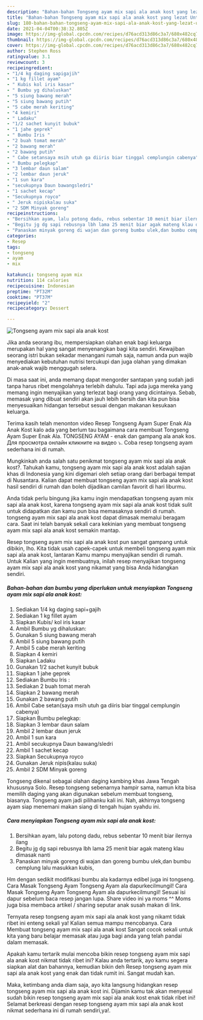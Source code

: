 ```yaml
---
description: "Bahan-bahan Tongseng ayam mix sapi ala anak kost yang lezat Untuk Jualan"
title: "Bahan-bahan Tongseng ayam mix sapi ala anak kost yang lezat Untuk Jualan"
slug: 180-bahan-bahan-tongseng-ayam-mix-sapi-ala-anak-kost-yang-lezat-untuk-jualan
date: 2021-04-04T00:38:32.805Z
image: https://img-global.cpcdn.com/recipes/d76acd313d86c3a7/680x482cq70/tongseng-ayam-mix-sapi-ala-anak-kost-foto-resep-utama.jpg
thumbnail: https://img-global.cpcdn.com/recipes/d76acd313d86c3a7/680x482cq70/tongseng-ayam-mix-sapi-ala-anak-kost-foto-resep-utama.jpg
cover: https://img-global.cpcdn.com/recipes/d76acd313d86c3a7/680x482cq70/tongseng-ayam-mix-sapi-ala-anak-kost-foto-resep-utama.jpg
author: Stephen Ross
ratingvalue: 3.1
reviewcount: 3
recipeingredient:
- "1/4 kg daging sapigajih"
- "1 kg fillet ayam"
- " Kubis kol iris kasar"
- " Bumbu yg dihaluskan"
- "5 siung bawang merah"
- "5 siung bawang putih"
- "5 cabe merah keriting"
- "4 kemiri"
- " Ladaku"
- "1/2 sachet kunyit bubuk"
- "1 jahe geprek"
- " Bumbu Iris "
- "2 buah tomat merah"
- "2 bawang merah"
- "2 bawang putih"
- " Cabe setansaya msih utuh ga diiris biar tinggal cemplungin cabenya"
- " Bumbu pelegkap"
- "3 lembar daun salam"
- "2 lembar daun jeruk"
- "1 sun kara"
- "secukupnya Daun bawangsledri"
- "1 sachet kecap"
- "Secukupnya royco"
- " Jeruk nipiskalau suka"
- "2 SDM Minyak goreng"
recipeinstructions:
- "Bersihkan ayam, lalu potong dadu, rebus sebentar 10 menit biar ilernya ilang"
- "Begitu jg dg sapi rebusnya lbh lama 25 menit biar agak mateng klau dimasak nanti"
- "Panaskan minyak goreng di wajan dan goreng bumbu ulek,dan bumbu cemplung lalu masukkan kubis,"
categories:
- Resep
tags:
- tongseng
- ayam
- mix

katakunci: tongseng ayam mix 
nutrition: 114 calories
recipecuisine: Indonesian
preptime: "PT32M"
cooktime: "PT37M"
recipeyield: "2"
recipecategory: Dessert

---
```



![Tongseng ayam mix sapi ala anak kost](https://img-global.cpcdn.com/recipes/d76acd313d86c3a7/680x482cq70/tongseng-ayam-mix-sapi-ala-anak-kost-foto-resep-utama.jpg)

Jika anda seorang ibu, mempersiapkan olahan enak bagi keluarga merupakan hal yang sangat menyenangkan bagi kita sendiri. Kewajiban seorang istri bukan sekadar menangani rumah saja, namun anda pun wajib menyediakan kebutuhan nutrisi tercukupi dan juga olahan yang dimakan anak-anak wajib menggugah selera.

Di masa  saat ini, anda memang dapat mengorder santapan yang sudah jadi tanpa harus ribet mengolahnya terlebih dahulu. Tapi ada juga mereka yang memang ingin menyajikan yang terlezat bagi orang yang dicintainya. Sebab, memasak yang dibuat sendiri akan jauh lebih bersih dan kita pun bisa menyesuaikan hidangan tersebut sesuai dengan makanan kesukaan keluarga. 

Terima kasih telah menonton video Resep Tongseng Ayam Super Enak Ala Anak Kost kalo ada yang berlum tau bagaimana cara membuat Tongseng Ayam Super Enak Ala. TONGSENG AYAM - enak dan gampang ala anak kos. Для просмотра онлайн кликните на видео ⤵. Coba resep tongseng ayam sederhana ini di rumah.

Mungkinkah anda salah satu penikmat tongseng ayam mix sapi ala anak kost?. Tahukah kamu, tongseng ayam mix sapi ala anak kost adalah sajian khas di Indonesia yang kini digemari oleh setiap orang dari berbagai tempat di Nusantara. Kalian dapat membuat tongseng ayam mix sapi ala anak kost hasil sendiri di rumah dan boleh dijadikan camilan favorit di hari liburmu.

Anda tidak perlu bingung jika kamu ingin mendapatkan tongseng ayam mix sapi ala anak kost, karena tongseng ayam mix sapi ala anak kost tidak sulit untuk didapatkan dan kamu pun bisa memasaknya sendiri di rumah. tongseng ayam mix sapi ala anak kost dapat dimasak memalui beragam cara. Saat ini telah banyak sekali cara kekinian yang membuat tongseng ayam mix sapi ala anak kost semakin mantap.

Resep tongseng ayam mix sapi ala anak kost pun sangat gampang untuk dibikin, lho. Kita tidak usah capek-capek untuk membeli tongseng ayam mix sapi ala anak kost, lantaran Kamu mampu menyajikan sendiri di rumah. Untuk Kalian yang ingin membuatnya, inilah resep menyajikan tongseng ayam mix sapi ala anak kost yang nikamat yang bisa Anda hidangkan sendiri.

<!--inarticleads1-->

##### Bahan-bahan dan bumbu yang diperlukan untuk menyiapkan Tongseng ayam mix sapi ala anak kost:

1. Sediakan 1/4 kg daging sapi+gajih
1. Sediakan 1 kg fillet ayam
1. Siapkan  Kubis/ kol iris kasar
1. Ambil  Bumbu yg dihaluskan:
1. Gunakan 5 siung bawang merah
1. Ambil 5 siung bawang putih
1. Ambil 5 cabe merah keriting
1. Siapkan 4 kemiri
1. Siapkan  Ladaku
1. Gunakan 1/2 sachet kunyit bubuk
1. Siapkan 1 jahe geprek
1. Sediakan  Bumbu Iris :
1. Sediakan 2 buah tomat merah
1. Siapkan 2 bawang merah
1. Gunakan 2 bawang putih
1. Ambil  Cabe setan(saya msih utuh ga diiris biar tinggal cemplungin cabenya)
1. Siapkan  Bumbu pelegkap:
1. Siapkan 3 lembar daun salam
1. Ambil 2 lembar daun jeruk
1. Ambil 1 sun kara
1. Ambil secukupnya Daun bawang/sledri
1. Ambil 1 sachet kecap
1. Siapkan Secukupnya royco
1. Gunakan  Jeruk nipis(kalau suka)
1. Ambil 2 SDM Minyak goreng


Tongseng dikenal sebagai olahan daging kambing khas Jawa Tengah khususnya Solo. Resep tongseng sebenarnya hampir sama, namun kita bisa memilih daging yang akan digunakan sebelum membuat tongseng, biasanya. Tongseng ayam jadi pilihanku kali ini. Nah, akhirnya tongseng ayam siap menemani makan siang di tengah hujan syahdu ini. 

<!--inarticleads2-->

##### Cara menyiapkan Tongseng ayam mix sapi ala anak kost:

1. Bersihkan ayam, lalu potong dadu, rebus sebentar 10 menit biar ilernya ilang
1. Begitu jg dg sapi rebusnya lbh lama 25 menit biar agak mateng klau dimasak nanti
1. Panaskan minyak goreng di wajan dan goreng bumbu ulek,dan bumbu cemplung lalu masukkan kubis,


Hm dengan sedikit modifikasi bumbu ala kadarnya edibel juga ini tongseng. Cara Masak Tongseng Ayam Tongseng Ayam ala dapurkecilmungil! Cara Masak Tongseng Ayam Tongseng Ayam ala dapurkecilmungil! Sesuai isi dapur sebelum baca resep jangan lupa. Share video ini ya moms ^^ Moms juga bisa membaca artikel / sharing seputar anak susah makan di link. 

Ternyata resep tongseng ayam mix sapi ala anak kost yang nikamt tidak ribet ini enteng sekali ya! Kalian semua mampu mencobanya. Cara Membuat tongseng ayam mix sapi ala anak kost Sangat cocok sekali untuk kita yang baru belajar memasak atau juga bagi anda yang telah pandai dalam memasak.

Apakah kamu tertarik mulai mencoba bikin resep tongseng ayam mix sapi ala anak kost nikmat tidak ribet ini? Kalau anda tertarik, ayo kamu segera siapkan alat dan bahannya, kemudian bikin deh Resep tongseng ayam mix sapi ala anak kost yang enak dan tidak rumit ini. Sangat mudah kan. 

Maka, ketimbang anda diam saja, ayo kita langsung hidangkan resep tongseng ayam mix sapi ala anak kost ini. Dijamin kamu tak akan menyesal sudah bikin resep tongseng ayam mix sapi ala anak kost enak tidak ribet ini! Selamat berkreasi dengan resep tongseng ayam mix sapi ala anak kost nikmat sederhana ini di rumah sendiri,ya!.

